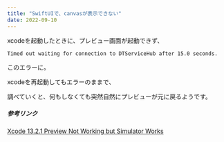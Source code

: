 ```yaml
---
title: "SwiftUIで、canvasが表示できない"
date: 2022-09-10
---
```


xcodeを起動したときに、プレビュー画面が起動できず、

`Timed out waiting for connection to DTServiceHub after 15.0 seconds.`

このエラーに。

xcodeを再起動してもエラーのままで、

調べていくと、何もしなくても突然自然にプレビューが元に戻るようです。   
   

##### 参考リンク

[Xcode 13.2.1 Preview Not Working but Simulator Works](URL "[https://wpdocs.osdn.jp/%E5%AD%90%E3%83%86%E3%83%BC%E3%83%9E](https://stackoverflow.com/questions/70608395/xcode-13-2-1-preview-not-working-but-simulator-works)")

